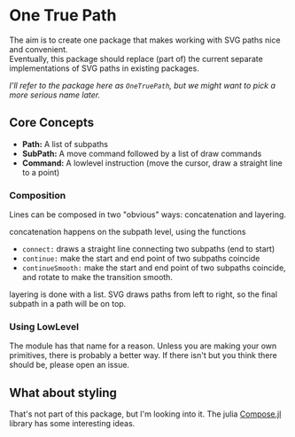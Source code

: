 # One True Path 

The aim is to create one package that makes working with SVG paths nice and convenient.  
Eventually, this package should replace (part of) the current separate implementations of SVG paths in existing packages.

*I'll refer to the package here as `OneTruePath`, but we might want to pick a more serious name later.*

## Core Concepts 

* **Path:** A list of subpaths
* **SubPath:** A move command followed by a list of draw commands
* **Command:** A lowlevel instruction (move the cursor, draw a straight line to a point)

### Composition

Lines can be composed in two "obvious" ways: concatenation and layering. 

concatenation happens on the subpath level, using the functions

* `connect:` draws a straight line connecting two subpaths (end to start)
* `continue:` make the start and end point of two subpaths coincide 
* `continueSmooth:` make the start and end point of two subpaths coincide, and rotate to make the transition smooth.

layering is done with a list. SVG draws paths from left to right, so the final subpath in a path will be on top.


### Using LowLevel 

The module has that name for a reason. Unless you are making your own primitives, there is probably a better way. 
If there isn't but you think there should be, please open an issue.

## What about styling

That's not part of this package, but I'm looking into it. The julia [Compose.jl](https://github.com/GiovineItalia/Compose.jl) library has some interesting ideas. 
